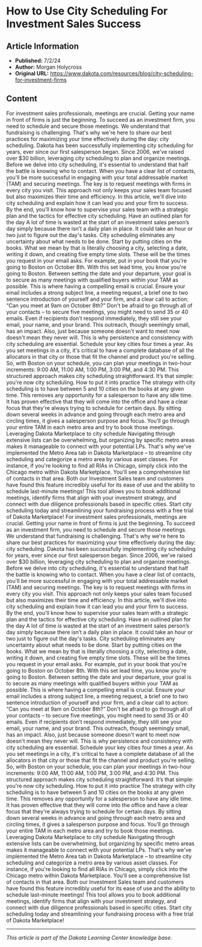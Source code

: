 # How to Use City Scheduling For Investment Sales Success

## Article Information
- **Published:** 7/2/24
- **Author:** Morgan Holycross
- **Original URL:** https://www.dakota.com/resources/blog/city-scheduling-for-investment-firms

## Content

For investment sales professionals, meetings are crucial. Getting your name in front of firms is just the beginning. To succeed as an investment firm, you need to schedule and secure those meetings. We understand that fundraising is challenging. That's why we're here to share our best practices for maximizing your time effectively during the day: city scheduling. Dakota has been successfully implementing city scheduling for years, ever since our first salesperson began. Since 2006, we've raised over $30 billion, leveraging city scheduling to plan and organize meetings. Before we delve into city scheduling, it's essential to understand that half the battle is knowing who to contact. When you have a clear list of contacts, you'll be more successful in engaging with your total addressable market (TAM) and securing meetings. The key is to request meetings with firms in every city you visit. This approach not only keeps your sales team focused but also maximizes their time and efficiency. In this article, we'll dive into city scheduling and explain how it can lead you and your firm to success. By the end, you'll know how to supervise your sales team with a strategic plan and the tactics for effective city scheduling. Have an outlined plan for the day A lot of time is wasted at the start of an investment sales person’s day simply because there isn’t a daily plan in place. It could take an hour or two just to figure out the day's tasks. City scheduling eliminates any uncertainty about what needs to be done. Start by putting cities on the books. What we mean by that is literally choosing a city, selecting a date, writing it down, and creating five empty time slots. These will be the times you request in your email asks. For example, put in your book that you're going to Boston on October 8th. With this set lead time, you know you're going to Boston. Between setting the date and your departure, your goal is to secure as many meetings with qualified buyers within your TAM as possible. This is where having a compelling email is crucial. Ensure your email includes a strong subject line, a meeting request, a brief one to two sentence introduction of yourself and your firm, and a clear call to action: “Can you meet at 9am on October 8th?” Don't be afraid to go through all of your contacts – to secure five meetings, you might need to send 35 or 40 emails. Even if recipients don’t respond immediately, they still see your email, your name, and your brand. This outreach, though seemingly small, has an impact. Also, just because someone doesn't want to meet now doesn't mean they never will. This is why persistence and consistency with city scheduling are essential. Schedule your key cities four times a year. As you set meetings in a city, it's critical to have a complete database of all the allocators in that city or those that fit the channel and product you're selling. So, with Boston on your schedule, you can plan your meetings in two-hour increments: 9:00 AM, 11:00 AM, 1:00 PM, 3:00 PM, and 4:30 PM. This structured approach makes city scheduling straightforward. It’s that simple: you're now city scheduling. How to put it into practice The strategy with city scheduling is to have between 5 and 10 cities on the books at any given time. This removes any opportunity for a salesperson to have any idle time. It has proven effective that they will come into the office and have a clear focus that they're always trying to schedule for certain days. By sitting down several weeks in advance and going through each metro area and circling times, it gives a salesperson purpose and focus. You’ll go through your entire TAM in each metro area and try to book those meetings. Leveraging Dakota Marketplace to city schedule Navigating through extensive lists can be overwhelming, but organizing by specific metro areas makes it manageable to connect with your potential LPs. That's why we've implemented the Metro Area tab in Dakota Marketplace – to streamline city scheduling and categorize a metro area by various asset classes. For instance, if you're looking to find all RIAs in Chicago, simply click into the Chicago metro within Dakota Marketplace. You'll see a comprehensive list of contacts in that area. Both our Investment Sales team and customers have found this feature incredibly useful for its ease of use and the ability to schedule last-minute meetings! This tool allows you to book additional meetings, identify firms that align with your investment strategy, and connect with due diligence professionals based in specific cities. Start city scheduling today and streamlining your fundraising process with a free trial of Dakota Marketplace! For investment sales professionals, meetings are crucial. Getting your name in front of firms is just the beginning. To succeed as an investment firm, you need to schedule and secure those meetings. We understand that fundraising is challenging. That's why we're here to share our best practices for maximizing your time effectively during the day: city scheduling. Dakota has been successfully implementing city scheduling for years, ever since our first salesperson began. Since 2006, we've raised over $30 billion, leveraging city scheduling to plan and organize meetings. Before we delve into city scheduling, it's essential to understand that half the battle is knowing who to contact. When you have a clear list of contacts, you'll be more successful in engaging with your total addressable market (TAM) and securing meetings. The key is to request meetings with firms in every city you visit. This approach not only keeps your sales team focused but also maximizes their time and efficiency. In this article, we'll dive into city scheduling and explain how it can lead you and your firm to success. By the end, you'll know how to supervise your sales team with a strategic plan and the tactics for effective city scheduling. Have an outlined plan for the day A lot of time is wasted at the start of an investment sales person’s day simply because there isn’t a daily plan in place. It could take an hour or two just to figure out the day's tasks. City scheduling eliminates any uncertainty about what needs to be done. Start by putting cities on the books. What we mean by that is literally choosing a city, selecting a date, writing it down, and creating five empty time slots. These will be the times you request in your email asks. For example, put in your book that you're going to Boston on October 8th. With this set lead time, you know you're going to Boston. Between setting the date and your departure, your goal is to secure as many meetings with qualified buyers within your TAM as possible. This is where having a compelling email is crucial. Ensure your email includes a strong subject line, a meeting request, a brief one to two sentence introduction of yourself and your firm, and a clear call to action: “Can you meet at 9am on October 8th?” Don't be afraid to go through all of your contacts – to secure five meetings, you might need to send 35 or 40 emails. Even if recipients don’t respond immediately, they still see your email, your name, and your brand. This outreach, though seemingly small, has an impact. Also, just because someone doesn't want to meet now doesn't mean they never will. This is why persistence and consistency with city scheduling are essential. Schedule your key cities four times a year. As you set meetings in a city, it's critical to have a complete database of all the allocators in that city or those that fit the channel and product you're selling. So, with Boston on your schedule, you can plan your meetings in two-hour increments: 9:00 AM, 11:00 AM, 1:00 PM, 3:00 PM, and 4:30 PM. This structured approach makes city scheduling straightforward. It’s that simple: you're now city scheduling. How to put it into practice The strategy with city scheduling is to have between 5 and 10 cities on the books at any given time. This removes any opportunity for a salesperson to have any idle time. It has proven effective that they will come into the office and have a clear focus that they're always trying to schedule for certain days. By sitting down several weeks in advance and going through each metro area and circling times, it gives a salesperson purpose and focus. You’ll go through your entire TAM in each metro area and try to book those meetings. Leveraging Dakota Marketplace to city schedule Navigating through extensive lists can be overwhelming, but organizing by specific metro areas makes it manageable to connect with your potential LPs. That's why we've implemented the Metro Area tab in Dakota Marketplace – to streamline city scheduling and categorize a metro area by various asset classes. For instance, if you're looking to find all RIAs in Chicago, simply click into the Chicago metro within Dakota Marketplace. You'll see a comprehensive list of contacts in that area. Both our Investment Sales team and customers have found this feature incredibly useful for its ease of use and the ability to schedule last-minute meetings! This tool allows you to book additional meetings, identify firms that align with your investment strategy, and connect with due diligence professionals based in specific cities. Start city scheduling today and streamlining your fundraising process with a free trial of Dakota Marketplace!

---

*This article is part of the Dakota Learning Center knowledge base.*